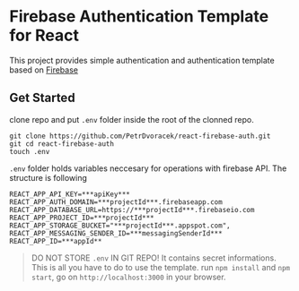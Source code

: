 # Firebase Authentication Template for React
This project provides simple authentication and authentication template based on [Firebase](https://firebase.google.com/?gclid=CjwKCAjwnrjrBRAMEiwAXsCc4_so3RS_hc7nj52X6HOQbWuMXw7TFv1mcZFit6LCGEponmE4TX1XdxoCbGMQAvD_BwE)
## Get Started
clone repo and put `.env` folder inside the root of the clonned repo.
```
git clone https://github.com/PetrDvoracek/react-firebase-auth.git
git cd react-firebase-auth
touch .env
```
`.env` folder holds variables neccesary for operations with firebase API. The structure is following
```
REACT_APP_API_KEY=***apiKey***
REACT_APP_AUTH_DOMAIN=***projectId***.firebaseapp.com
REACT_APP_DATABASE_URL=https://***projectId***.firebaseio.com
REACT_APP_PROJECT_ID=***projectId***
REACT_APP_STORAGE_BUCKET="***projectId***.appspot.com",
REACT_APP_MESSAGING_SENDER_ID=***messagingSenderId***
REACT_APP_ID=***appId** 
```
> DO NOT STORE `.env` IN GIT REPO! It contains secret informations.
This is all you have to do to use the template. run `npm install` and `npm start`, go on `http://localhost:3000` in your browser.
